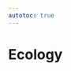 ```yaml
---
autotoc: true
---
```


<slot name="/events/gcc2024/header" />
<div class="text-center">

# Ecology

</div>
